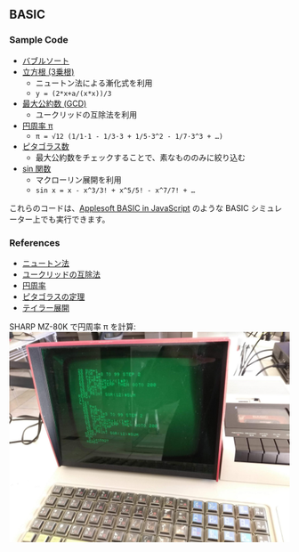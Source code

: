 ## BASIC

### Sample Code
- [バブルソート](BubbleSort.bas)
- [立方根 (3乗根)](CubicRoot.bas)
  - ニュートン法による漸化式を利用
  - `y = (2*x+a/(x*x))/3`
- [最大公約数 (GCD)](GCD.bas)
  - ユークリッドの互除法を利用
- [円周率 π](Pi.bas)
  - `π = √12 (1/1·1 - 1/3·3 + 1/5·3^2 - 1/7·3^3 + …)`
- [ピタゴラス数](PythagoreanTriples.bas)
  - 最大公約数をチェックすることで、素なもののみに絞り込む
- [sin 関数](Sine.bas)
  - マクローリン展開を利用
  - `sin x = x - x^3/3! + x^5/5! - x^7/7! + …`

これらのコードは、[Applesoft BASIC in JavaScript](https://www.calormen.com/jsbasic/) のような BASIC シミュレーター上でも実行できます。

### References
- [ニュートン法](https://ja.wikipedia.org/wiki/%E3%83%8B%E3%83%A5%E3%83%BC%E3%83%88%E3%83%B3%E6%B3%95)
- [ユークリッドの互除法](https://ja.wikipedia.org/wiki/%E3%83%A6%E3%83%BC%E3%82%AF%E3%83%AA%E3%83%83%E3%83%89%E3%81%AE%E4%BA%92%E9%99%A4%E6%B3%95)
- [円周率](https://ja.wikipedia.org/wiki/%E5%86%86%E5%91%A8%E7%8E%87)
- [ピタゴラスの定理](https://ja.wikipedia.org/wiki/%E3%83%94%E3%82%BF%E3%82%B4%E3%83%A9%E3%82%B9%E3%81%AE%E5%AE%9A%E7%90%86)
- [テイラー展開](https://ja.wikipedia.org/wiki/%E3%83%86%E3%82%A4%E3%83%A9%E3%83%BC%E5%B1%95%E9%96%8B)

SHARP MZ-80K で円周率 π を計算:  
![](../../docs/images/MZ-80K-Pi.jpg)
